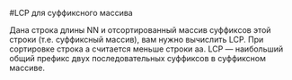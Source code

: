 #LCP для суффиксного массива

Дана строка длины NN и отсортированный массив суффиксов этой строки (т.е. суффиксный массив), вам нужно вычислить LCP. При сортировке строка a считается меньше строки aa. LCP — наибольший общий префикс двух последовательных суффиксов в суффиксном массиве.